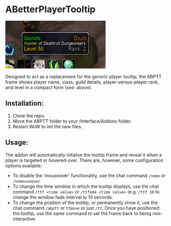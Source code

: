 # ABetterPlayerTooltip
![An example of the tooltip](https://github.com/piergerlofsdonia/ABetterPlayerTooltip/blob/master/ABetterTooltip.png)

Designed to act as a replacement for the generic player tooltip, the ABPTT frame shows player name, class, guild details, player-versus-player rank, and level in a compact form (see: above).

## Installation:
1. Clone the repo.
2. Move the ABPTT folder to your <WoW Location>/Interface/Addons folder.
3. Restart WoW to init the new files.
  
## Usage:
The addon will automatically initalise the tooltip frame and reveal it when a player is targeted or hovered-over. There are, however, some configuration options available:
* To disable the 'mouseover' functionality, use the chat command `/nomo` or `/nomouseover`
* To change the time window in which the tooltip displays, use the chat command `/ttf <time value>` or `/ttfade <time value>` (e.g. `/ttf 10` to change the window fade interval to 10 seconds.
* To change the position of the tooltip, or permanently show it, use the chat command `/abptt` or `ttmove` or just `/tt`. Once you have positioned the tooltip, use the same command to set the frame back to being non-interactive. 
